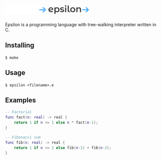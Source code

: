 # ![Epsilon logo](./assets/logo.png#gh-dark-mode-only) ![Epsilon logo](./assets/logo-light.png#gh-light-mode-only)
Epsilon is a programming language with tree-walking interpreter written in C.

## Installing
`$ make`

## Usage
`$ epsilon <filename>.e`

## Examples
```lua
-- Factorial
func fact(n: real) -> real {
    return 1 if n <= 1 else n * fact(n-1);
}
```
```lua
-- Fibonacci sum
func fib(n: real) -> real {
    return 1 if n <= 2 else fib(n-1) + fib(n-2);
}
```